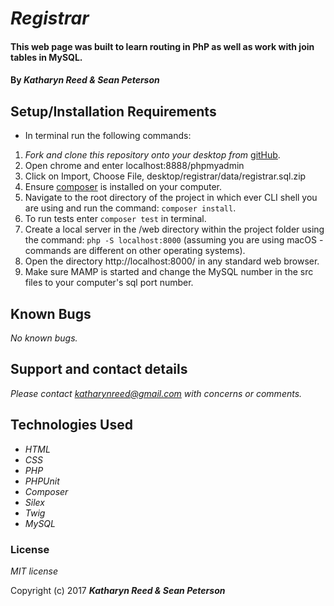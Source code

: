 # _Registrar_

#### This web page was built to learn routing in PhP as well as work with join tables in MySQL.

#### By _**Katharyn Reed & Sean Peterson**_

## Setup/Installation Requirements

* In terminal run the following commands:

1. _Fork and clone this repository onto your desktop from_ [gitHub](https://github.com/katharynreed/registrar).
2. Open chrome and enter localhost:8888/phpmyadmin
3. Click on Import, Choose File, desktop/registrar/data/registrar.sql.zip
4. Ensure [composer](https://getcomposer.org/) is installed on your computer.
5. Navigate to the root directory of the project in which ever CLI shell you are using and run the command: `composer install`.
6. To run tests enter `composer test` in terminal.
7. Create a local server in the /web directory within the project folder using the command: `php -S localhost:8000` (assuming you are using macOS - commands are different on other operating systems).
8. Open the directory http://localhost:8000/ in any standard web browser.
9. Make sure MAMP is started and change the MySQL number in the src files to your computer's sql port number. 

## Known Bugs

_No known bugs._

## Support and contact details

_Please contact katharynreed@gmail.com with concerns or comments._

## Technologies Used

* _HTML_
* _CSS_
* _PHP_
* _PHPUnit_
* _Composer_
* _Silex_
* _Twig_
* _MySQL_

### License

*MIT license*

Copyright (c) 2017 **_Katharyn Reed & Sean Peterson_**
